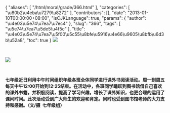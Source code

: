 {
    "aliases": [
        "/html/moral/grade/366.html"
    ],
    "categories": [
        "\u80b2\u4eba\u7279\u8272"
    ],
    "contributors": [],
    "date": "2013-01-10T00:00:00+08:00",
    "isCJKLanguage": true,
    "params": {
        "author": "\u4e03\u5e74\u7ea7\u7ec4"
    },
    "slug": "366",
    "tags": [
        "\u5e74\u7ea7\u5de5\u4f5c"
    ],
    "title": "\u4e03\u5e74\u7ea7\u5f00\u5c55\u8bfe\u5916\u4e66\u9605\u8bfb\u6d3b\u52a8",
    "toc": true
}
**![](https://cdn.tfls.online/mirror/full/2cfc3e6b6ca7feea2f1b03285be74a2393b8fb50.jpg)**

 

**![](https://cdn.tfls.online/mirror/full/85f64cd3aaa364f669ef704a443bec62ef26accf.jpg)**

 

**七年级近日利用中午时间组织年级各班全体同学进行课外书阅读活动。周一到周五每天中午12:00开始到12:25结束。在活动中，各班同学踊跃到图书馆借自己喜欢的课外书籍，并积极阅读，提高了学习兴趣，增长了课外知识，也更合理的运用了课间时间。此次活动受到广大师生的欢迎和肯定。同时也受到图书馆老师的大力支持和感谢。（文/摄  七年级组）**

